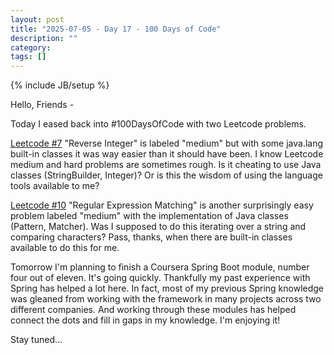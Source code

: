 ```yaml
---
layout: post
title: "2025-07-05 - Day 17 - 100 Days of Code"
description: ""
category: 
tags: []
---
```

{% include JB/setup %}

Hello, Friends -

Today I eased back into #100DaysOfCode with two Leetcode problems.

[Leetcode #7](https://leetcode.com/problems/reverse-integer/description/) "Reverse Integer" is labeled "medium" but with some java.lang built-in classes it was way easier than it should have been. I know Leetcode medium and hard problems are sometimes rough. Is it cheating to use Java classes (StringBuilder, Integer)? Or is this the wisdom of using the language tools available to me?

[Leetcode #10](https://leetcode.com/problems/regular-expression-matching/) "Regular Expression Matching" is another surprisingly easy problem labeled "medium" with the implementation of Java classes (Pattern, Matcher). Was I supposed to do this iterating over a string and comparing characters? Pass, thanks, when there are built-in classes available to do this for me.

Tomorrow I'm planning to finish a Coursera Spring Boot module, number four out of eleven. It's going quickly. Thankfully my past experience with Spring has helped a lot here. In fact, most of my previous Spring knowledge was gleaned from working with the framework in many projects across two different companies. And working through these modules has helped connect the dots and fill in gaps in my knowledge. I'm enjoying it!

Stay tuned...